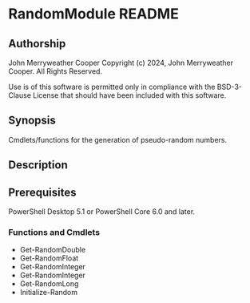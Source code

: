 # RandomModule README

## Authorship

John Merryweather Cooper
Copyright (c) 2024, John Merryweather Cooper.  All Rights Reserved.

Use is of this software is permitted only in compliance with the BSD-3-Clause License that should have been included with this software.

## Synopsis

Cmdlets/functions for the generation of pseudo-random numbers.

## Description

## Prerequisites

PowerShell Desktop 5.1 or PowerShell Core 6.0 and later.

### Functions and Cmdlets

* Get-RandomDouble
* Get-RandomFloat
* Get-RandomInteger
* Get-RandomInteger
* Get-RandomLong
* Initialize-Random
